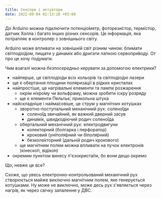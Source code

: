 ```yaml
---
title: Сенсори і актуа́тори
date: 2022-09-04 02:13:28 +03:00
---
```


До Arduino можна підключити потенціо́метр, фоторези́стор, термі́стор, датчик Холла і багато інших різних сенсорів. Це інформація, яка потрапляє в контролер з зовнішнього світу.

Arduino може впливати на зовнішній світ різним чином: блимати світлодіо́дом, пищати у динамік або дригати лапкою сервопри́воду. От про це хочу подумати.

Чим взагалі можна _безпосередньо_ керувати за допомогою електрики?

 - найперше, це світлодіо́ди всіх кольорів та світлодіо́дні лазери
 - ще є обертання площини поляризації в рідких кристалах
 - найпростіше, це нагрівальні елементи та лампи розжарення
    - окрім ніхро́му чи вольфраму, можна зробити іскру́ розряду
    - ще є елементи Пельтьє́, прикольна штука
 - найскладніше і найма́совіше, це струм у магнітних коту́шках
    - зворотно-поступальний механічний рух: солено́їди
        - солено́їд звичайний, як важкий дверний засув
        - дина́мік, швидкодіючий родич солено́їда
    - обертальний механічний рух: електродвигуни
        - колекторний (болгарка і перфоратор)
        - кроковий (уніполя́рний чи біполя́рний)
        - безколе́кторний (дальній родич крокового)
    - ще магнітним полем можна впливати на пучок електронів (кінеско́п, відіко́н)
 - окремим пунктом винесу п'єзокриста́ли, бо вони дещо окремо

Що, невже це все?

Схоже, що увесь електронно-контрольований механічний рух створюється майже виключно магнітним полем, яке генерується коту́шками. Ну може не виключно, може десь рух з'являється через нагрі́в, як через свічку запалення у ДВС.

